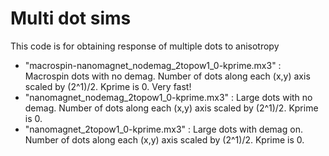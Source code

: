 # Multi dot sims

This code is for obtaining response of multiple dots to anisotropy

- "macrospin-nanomagnet_nodemag_2topow1_0-kprime.mx3" : Macrospin dots with no demag. Number of dots along each (x,y) axis scaled by (2^1)/2. Kprime is 0. Very fast!
- "nanomagnet_nodemag_2topow1_0-kprime.mx3" : Large dots with no demag. Number of dots along each (x,y) axis scaled by (2^1)/2. Kprime is 0.
- "nanomagnet_2topow1_0-kprime.mx3" : Large dots with demag on. Number of dots along each (x,y) axis scaled by (2^1)/2. Kprime is 0.
